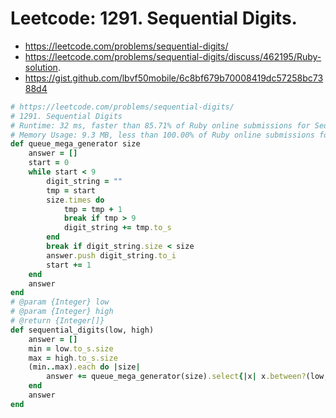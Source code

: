 # Leetcode: 1291. Sequential Digits.


- https://leetcode.com/problems/sequential-digits/
- https://leetcode.com/problems/sequential-digits/discuss/462195/Ruby-solution.
- https://gist.github.com/lbvf50mobile/6c8bf679b70008419dc57258bc7388d4

```Ruby
# https://leetcode.com/problems/sequential-digits/
# 1291. Sequential Digits
# Runtime: 32 ms, faster than 85.71% of Ruby online submissions for Sequential Digits.
# Memory Usage: 9.3 MB, less than 100.00% of Ruby online submissions for Sequential Digits.
def queue_mega_generator size
    answer = []
    start = 0
    while start < 9
        digit_string = ""
        tmp = start 
        size.times do
            tmp = tmp + 1
            break if tmp > 9
            digit_string += tmp.to_s 
        end
        break if digit_string.size < size
        answer.push digit_string.to_i
        start += 1
    end
    answer
end
# @param {Integer} low
# @param {Integer} high
# @return {Integer[]}
def sequential_digits(low, high)
    answer = []
    min = low.to_s.size
    max = high.to_s.size
    (min..max).each do |size|
        answer += queue_mega_generator(size).select{|x| x.between?(low,high)}
    end
    answer
end
```
